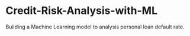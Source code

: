 # Credit-Risk-Analysis-with-ML
Building a Machine Learning model to analysis personal loan default rate.
